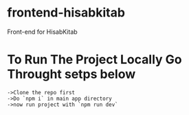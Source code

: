 # frontend-hisabkitab
Front-end for HisabKitab
# To Run The Project Locally Go Throught setps below
    ->Clone the repo first 
    ->Do `npm i` in main app directory 
    ->now run project with `npm run dev`
    
